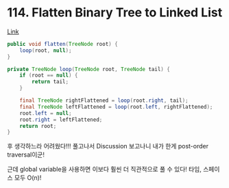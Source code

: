 # 114. Flatten Binary Tree to Linked List

[Link](https://leetcode.com/problems/flatten-binary-tree-to-linked-list/)

```java
public void flatten(TreeNode root) {
    loop(root, null);
}

private TreeNode loop(TreeNode root, TreeNode tail) {
    if (root == null) {
        return tail;
    }

    final TreeNode rightFlattened = loop(root.right, tail);
    final TreeNode leftFlattened = loop(root.left, rightFlattened);
    root.left = null;
    root.right = leftFlattened;
    return root;
}
```

후 생각하느라 어려웠다!!! 풀고나서 Discussion 보고나니 내가 한게 post-order traversal이군!

근데 global variable을 사용하면 이보다 훨씬 더 직관적으로 풀 수 있다!
타임, 스페이스 모두 O(n)!